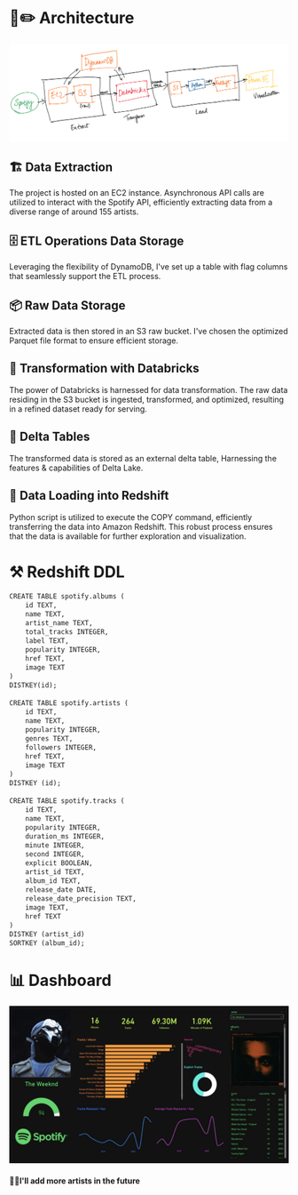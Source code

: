 # 📐✏️ Architecture
![alt text](https://github.com/prince-daniel/spotify-etl/blob/main/Architecture.jpg)
## 🏗️ Data Extraction 
The project is hosted on an EC2 instance. Asynchronous API calls are utilized to interact with the Spotify API, efficiently extracting data from a diverse range of around 155 artists.

## 🗄️ ETL Operations Data Storage
Leveraging the flexibility of DynamoDB, I've set up a table with flag columns that seamlessly support the ETL process.

## 📦 Raw Data Storage 
Extracted data is then stored in an S3 raw bucket. I've chosen the optimized Parquet file format to ensure efficient storage.

## 🔄 Transformation with Databricks 
The power of Databricks is harnessed for data transformation. The raw data residing in the S3 bucket is ingested, transformed, and optimized, resulting in a refined dataset ready for serving.

## 📅 Delta Tables
The transformed data is stored as an external delta table, Harnessing the features & capabilities of Delta Lake.

## 🚚 Data Loading into Redshift 
Python script is utilized to execute the COPY command, efficiently transferring the data into Amazon Redshift. This robust process ensures that the data is available for further exploration and visualization.
  
# ⚒️ Redshift DDL
```
CREATE TABLE spotify.albums (
    id TEXT,
    name TEXT,
    artist_name TEXT,
    total_tracks INTEGER,
    label TEXT,
    popularity INTEGER,
    href TEXT,
    image TEXT
)
DISTKEY(id);

CREATE TABLE spotify.artists (
    id TEXT,
    name TEXT,
    popularity INTEGER,
    genres TEXT,
    followers INTEGER,
    href TEXT,
    image TEXT
)
DISTKEY (id);

CREATE TABLE spotify.tracks (
    id TEXT,
    name TEXT,
    popularity INTEGER,
    duration_ms INTEGER,
    minute INTEGER,
    second INTEGER,
    explicit BOOLEAN,
    artist_id TEXT,
    album_id TEXT,
    release_date DATE,
    release_date_precision TEXT,
    image TEXT,
    href TEXT
)
DISTKEY (artist_id)
SORTKEY (album_id);
```

# 📊 Dashboard
![alt text](https://github.com/prince-daniel/spotify-etl/blob/main/TheWeeknd.jpg)

#### 🙆‍♂️I'll add more artists in the future
